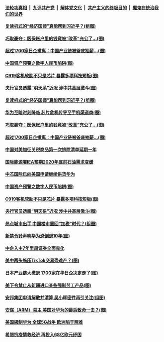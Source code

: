 

####  [法轮功真相](../../../../basic/blob/master/README.md?t=09161202) &nbsp;|&nbsp; [九评共产党](../../../../9ping.md/blob/master/README.md?t=09161202) &nbsp;|&nbsp; [解体党文化](../../../../jtdwh.md/blob/master/README.md?t=09161202)  &nbsp;|&nbsp; [共产主义的终极目的](../../../../gczydzjmd.md/blob/master/README.md?t=09161202) &nbsp;|&nbsp; [魔鬼在统治我们的世界](../../../../mgztzwmdsj.md/blob/master/README.md?t=09161202) 

#### [复读机式的“经济国师”真能帮到习近平？(组图)](../pages/p5/946227.md?t=09161202) 

#### [巧取豪夺：医保账户里的钱竟被“改革”充公了…(图)](../pages/p5/946279.md?t=09161202) 

#### [超过1700家日企撤离：中国产业链被釜底抽薪…(图)](../pages/p5/946272.md?t=09161202) 

#### [中国资产预警之数字人民币陷阱(图)](../pages/p5/946208.md?t=09161202) 

#### [C919客机软肋不只是芯片 暴露多项科技短板(图)](../pages/p5/946205.md?t=09161202) 

#### [央行官员透露“明天系”近况 涉中共高层激斗(图)](../pages/p5/946131.md?t=09161202) 

#### [复读机式的“经济国师”真能帮到习近平？(组图)](../pages/p5/946227.md?t=09161202) 

#### [华为至暗时刻降临 芯片危机传导至手机渠道商(图)](../pages/p5/946255.md?t=09161202) 

#### [巧取豪夺：医保账户里的钱竟被“改革”充公了…(图)](../pages/p5/946279.md?t=09161202) 

#### [超过1700家日企撤离：中国产业链被釜底抽薪…(图)](../pages/p5/946272.md?t=09161202) 

#### [中国对美加征关税商品第一次排除清单延期一年](../pages/p5/946254.md?t=09161202) 

#### [国际能源署IEA预期2020年底前石油需求变缓](../pages/p5/946253.md?t=09161202) 

#### [中芯国际已向美国申请继续供货华为](../pages/p5/946212.md?t=09161202) 

#### [中国资产预警之数字人民币陷阱(图)](../pages/p5/946208.md?t=09161202) 

#### [C919客机软肋不只是芯片 暴露多项科技短板(图)](../pages/p5/946205.md?t=09161202) 

#### [央行官员透露“明天系”近况 涉中共高层激斗(图)](../pages/p5/946131.md?t=09161202) 

#### [热点城市出手 中国楼市重回“加税”时代？(组图)](../pages/p5/946142.md?t=09161202) 

#### [新禁令铃声响华为恐倒退10年(图)](../pages/p5/946164.md?t=09161202) 

#### [中企入主7年里昂证券全面赤化](../pages/p5/946157.md?t=09161202) 

#### [美中两头施压TikTok交易恐难产？(图)](../pages/p5/946153.md?t=09161202) 

#### [日本产业链大撤退 1700家在华日企决定走了(图)](../pages/p5/946141.md?t=09161202) 

#### [美下令禁止从新疆进口某些强制劳工产品(图)](../pages/p5/946149.md?t=09161202) 

#### [安邦集团申请解散并清算 吴小晖密件再引关注(组图)](../pages/p5/946127.md?t=09161202) 

#### [安谋（ARM）易主 美国对华为的最后致命一击？(图)](../pages/p5/946121.md?t=09161202) 

#### [美国遏制华为 全球5G战争 欧洲陷于两难](../pages/p5/946120.md?t=09161202) 

#### [希腊抗疫情救经济 再投入68亿欧元纾困](../pages/p5/946118.md?t=09161202) 

